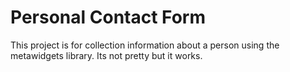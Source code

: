 # Personal Contact Form

This project is for collection information about a person using the metawidgets library.
Its not pretty but it works.

